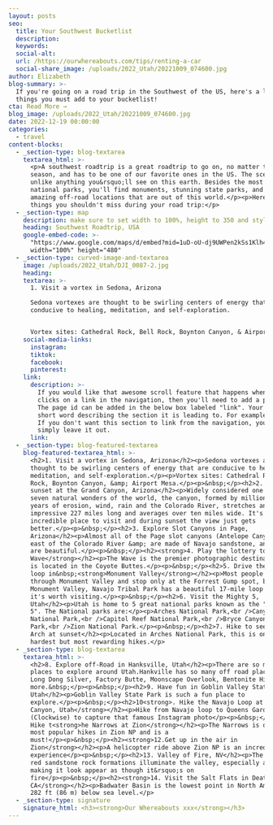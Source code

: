 ```yaml
---
layout: posts
seo:
  title: Your Southwest Bucketlist
  description:
  keywords:
  social-alt:
  url: /https://ourwhereabouts.com/tips/renting-a-car
  social-share_image: /uploads/2022_Utah/20221009_074600.jpg
author: Elizabeth
blog-summary: >-
  If you're going on a road trip in the Southwest of the US, here's a list of
  things you must add to your bucketlist!
cta: Read More →
blog_image: /uploads/2022_Utah/20221009_074600.jpg
date: 2022-12-19 00:00:00
categories:
  - travel
content-blocks:
  - _section-type: blog-textarea
    textarea_html: >-
      <p>A southwest roadtrip is a great roadtrip to go on, no matter the
      season, and has to be one of our favorite ones in the US. The scenery is
      unlike anything you&rsquo;ll see on this earth. Besides the most beautiful
      national parks, you'll find monuments, stunning state parks, and some
      amazing off-road locations that are out of this world.</p><p>Here are
      things you shouldn't miss during your road trip:</p>
  - _section-type: map
    description: make sure to set width to 100%, height to 350 and style to border 2
    heading: Southwest Roadtrip, USA
    google-embed-code: >-
      "https://www.google.com/maps/d/embed?mid=1uD-oU-dj9UWPen2kSs1Klh4b2Xz8XiE&ehbc=2E312F"
      width="100%" height="480"
  - _section-type: curved-image-and-textarea
    image: /uploads/2022_Utah/DJI_0087-2.jpg
    heading:
    textarea: >-
      1. Visit a vortex in Sedona, Arizona

      Sedona vortexes are thought to be swirling centers of energy that are
      conducive to healing, meditation, and self-exploration.


      Vortex sites: Cathedral Rock, Bell Rock, Boynton Canyon, & Airport Mesa.
    social-media-links:
      instagram:
      tiktok:
      facebook:
      pinterest:
    link:
      description: >-
        If you would like that awesome scroll feature that happens when someone
        clicks on a link in the navigation, then you'll need to add a page id.
        The page id can be added in the below box labeled "link". Your id is a
        short word describing the section it is leading to. For example- about.
        If you don't want this section to link from the navigation, you can
        simply leave it out.
      link:
  - _section-type: blog-featured-textarea
    blog-featured-textarea_html: >-
      <h2>1. Visit a vortex in Sedona, Arizona</h2><p>Sedona vortexes are
      thought to be swirling centers of energy that are conducive to healing,
      meditation, and self-exploration.</p><p>Vortex sites: Cathedral Rock, Bell
      Rock, Boynton Canyon, &amp; Airport Mesa.</p><p>&nbsp;</p><h2>2. Watch a
      sunset at the Grand Canyon, Arizona</h2><p>Widely considered one of the
      seven natural wonders of the world, the canyon, formed by millions of
      years of erosion, wind, rain and the Colorado River, stretches an
      impressive 227 miles long and averages over ten miles wide. It's such an
      incredible place to visit and during sunset the view just gets
      better.</p><p>&nbsp;</p><h2>3. Explore Slot Canyons in Page,
      Arizona</h2><p>Almost all of the Page slot canyons (Antelope Canyon) are
      east of the Colorado River &amp; are made of Navajo sandstone, and they
      are beautiful.</p><p>&nbsp;</p><h2><strong>4. Play the lottery to hike The
      Wave</strong></h2><p>The Wave is the premier photographic destination and
      is located in the Coyote Buttes.</p><p>&nbsp;</p><h2>5. Drive the 17-mile
      loop in&nbsp;<strong>Monument Valley</strong></h2><p>Most people drive
      through Monument Valley and stop only at the Forrest Gump spot, but
      Monument Valley, Navajo Tribal Park has a beautiful 17-mile loop road and
      it's worth visiting.</p><p>&nbsp;</p><h2>6. Visit the Mighty 5,
      Utah</h2><p>Utah is home to 5 great national parks known as the "Mighty
      5". The National parks are:</p><p>Arches National Park,<br />Canyonlands
      National Park,<br />Capitol Reef National Park,<br />Bryce Canyon National
      Park,<br />Zion National Park.</p><p>&nbsp;</p><h2>7. Hike to see Delicate
      Arch at sunset</h2><p>Located in Arches National Park, this is one of the
      hardest but most rewarding hikes.</p>
  - _section-type: blog-textarea
    textarea_html: >-
      <h2>8. Explore off-Road in Hanksville, Utah</h2><p>There are so many great
      places to explore around Utah.Hankville has so many off road places like
      Long Dong Silver, Factory Butte, Moonscape Overlook, Bentonite Hills and
      more.&nbsp;</p><p>&nbsp;</p><h2>9. Have fun in Goblin Valley State Park,
      Utah</h2><p>Goblin Valley State Park is such a fun place to
      explore.</p><p>&nbsp;</p><h2>10<strong>. Hike the Navajo Loop at Bryce
      Canyon, Utah</strong></h2><p>Hike from Navajo loop to Queens Garden
      (Clockwise) to capture that famous Instagram photo</p><p>&nbsp;</p><h2>11.
      Hike t<strong>he Narrows at Zion</strong></h2><p>The Narrows is one of the
      most popular hikes in Zion NP and is a
      must!</p><p>&nbsp;</p><h2><strong>12.Get up in the air in
      Zion</strong></h2><p>A helicopter ride above Zion NP is an incredible
      experience</p><p>&nbsp;</p><h2>13. Valley of Fire, NV</h2><p>The stunning
      red sandstone rock formations illuminate the valley, especially at sunset,
      making it look appear as though it&rsquo;s on
      fire</p><p>&nbsp;</p><h2><strong>14. Visit the Salt Flats in Death Valley,
      CA</strong></h2><p>Badwater Basin is the lowest point in North America at
      282 ft (86 m) below sea level.</p>
  - _section-type: signature
    signature_html: <h3><strong>Our Whereabouts xxx</strong></h3>
---
```

